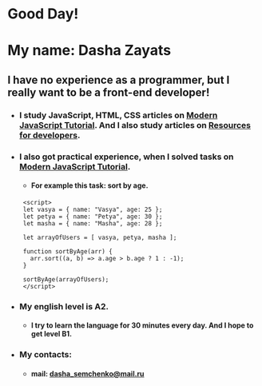 # Good Day! 
# My name: Dasha Zayats 

## I have no experience as a programmer, but I really want to be a front-end developer!

+ ### I study JavaScript, HTML, CSS articles on [Modern JavaScript Tutorial](https://learn.javascript.ru/). And I also study articles on [Resources for developers](https://developer.mozilla.org/ru/).

+ ### I also got practical experience, when I solved tasks on [Modern JavaScript Tutorial](https://learn.javascript.ru/).
    - #### For example this task: sort by age.
    ```
     <script>
     let vasya = { name: "Vasya", age: 25 };
     let petya = { name: "Petya", age: 30 };
     let masha = { name: "Masha", age: 28 };
     
     let arrayOfUsers = [ vasya, petya, masha ];	
     
	 function sortByAge(arr) {
       arr.sort((a, b) => a.age > b.age ? 1 : -1);
     }
     
     sortByAge(arrayOfUsers); 
     </script>
    ```

+ ### My english level is A2. 
    - #### I try to learn the language for 30 minutes every day. And I hope to get level B1.

+ ### My contacts:
    - #### mail: dasha_semchenko@mail.ru
